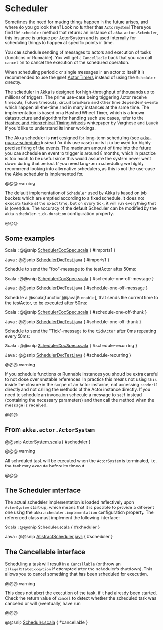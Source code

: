 # Scheduler

Sometimes the need for making things happen in the future arises, and where do
you go look then?  Look no further than `ActorSystem`! There you find the
`scheduler` method that returns an instance of
`akka.actor.Scheduler`, this instance is unique per ActorSystem and is
used internally for scheduling things to happen at specific points in time.

You can schedule sending of messages to actors and execution of tasks
(functions or Runnable).  You will get a `Cancellable` back that you can call
`cancel` on to cancel the execution of the scheduled operation.

When scheduling periodic or single messages in an actor to itself it is recommended to
use the @ref:[Actor Timers](actors.md#actors-timers) instead of using the `Scheduler`
directly.

The scheduler in Akka is designed for high-throughput of thousands up to millions 
of triggers. The prime use-case being triggering Actor receive timeouts, Future timeouts,
circuit breakers and other time dependent events which happen all-the-time and in many 
instances at the same time. The implementation is based on a Hashed Wheel Timer, which is
a known datastructure and algorithm for handling such use cases, refer to the [Hashed and Hierarchical Timing Wheels](http://www.cs.columbia.edu/~nahum/w6998/papers/sosp87-timing-wheels.pdf) 
whitepaper by Varghese and Lauck if you'd like to understand its inner workings. 

The Akka scheduler is **not** designed for long-term scheduling (see [akka-quartz-scheduler](https://github.com/enragedginger/akka-quartz-scheduler) 
instead for this use case) nor is it to be used for highly precise firing of the events.
The maximum amount of time into the future you can schedule an event to trigger is around 8 months,
which in practice is too much to be useful since this would assume the system never went down during that period.
If you need long-term scheduling we highly recommend looking into alternative schedulers, as this
is not the use-case the Akka scheduler is implemented for.

@@@ warning

The default implementation of `Scheduler` used by Akka is based on job
buckets which are emptied according to a fixed schedule.  It does not
execute tasks at the exact time, but on every tick, it will run everything
that is (over)due.  The accuracy of the default Scheduler can be modified
by the `akka.scheduler.tick-duration` configuration property.

@@@

## Some examples

Scala
:  @@snip [SchedulerDocSpec.scala]($code$/scala/docs/actor/SchedulerDocSpec.scala) { #imports1 }

Java
:  @@snip [SchedulerDocTest.java]($code$/java/jdocs/actor/SchedulerDocTest.java) { #imports1 }

Schedule to send the "foo"-message to the testActor after 50ms:

Scala
:  @@snip [SchedulerDocSpec.scala]($code$/scala/docs/actor/SchedulerDocSpec.scala) { #schedule-one-off-message } 

Java
:  @@snip [SchedulerDocTest.java]($code$/java/jdocs/actor/SchedulerDocTest.java) { #schedule-one-off-message }

Schedule a @scala[function]@java[`Runnable`], that sends the current time to the testActor, to be executed after 50ms:

Scala
:  @@snip [SchedulerDocSpec.scala]($code$/scala/docs/actor/SchedulerDocSpec.scala) { #schedule-one-off-thunk }

Java
:  @@snip [SchedulerDocTest.java]($code$/java/jdocs/actor/SchedulerDocTest.java) { #schedule-one-off-thunk }

Schedule to send the "Tick"-message to the `tickActor` after 0ms repeating every 50ms:

Scala
:  @@snip [SchedulerDocSpec.scala]($code$/scala/docs/actor/SchedulerDocSpec.scala) { #schedule-recurring }

Java
:  @@snip [SchedulerDocTest.java]($code$/java/jdocs/actor/SchedulerDocTest.java) { #schedule-recurring }

@@@ warning

If you schedule functions or Runnable instances you should be extra careful
to not close over unstable references. In practice this means not using `this`
inside the closure in the scope of an Actor instance, not accessing `sender()` directly
and not calling the methods of the Actor instance directly. If you need to
schedule an invocation schedule a message to `self` instead (containing the
necessary parameters) and then call the method when the message is received.

@@@

## From `akka.actor.ActorSystem`

@@snip [ActorSystem.scala]($akka$/akka-actor/src/main/scala/akka/actor/ActorSystem.scala) { #scheduler }

@@@ warning

All scheduled task will be executed when the `ActorSystem` is terminated, i.e.
the task may execute before its timeout.

@@@

## The Scheduler interface

The actual scheduler implementation is loaded reflectively upon
`ActorSystem` start-up, which means that it is possible to provide a
different one using the `akka.scheduler.implementation` configuration
property. The referenced class must implement the following interface:

Scala
:  @@snip [Scheduler.scala]($akka$/akka-actor/src/main/scala/akka/actor/Scheduler.scala) { #scheduler }

Java
:  @@snip [AbstractScheduler.java]($akka$/akka-actor/src/main/java/akka/actor/AbstractScheduler.java) { #scheduler }

## The Cancellable interface

Scheduling a task will result in a `Cancellable` (or throw an
`IllegalStateException` if attempted after the scheduler’s shutdown).
This allows you to cancel something that has been scheduled for execution.

@@@ warning

This does not abort the execution of the task, if it had already been
started.  Check the return value of `cancel` to detect whether the
scheduled task was canceled or will (eventually) have run.

@@@

@@snip [Scheduler.scala]($akka$/akka-actor/src/main/scala/akka/actor/Scheduler.scala) { #cancellable }
